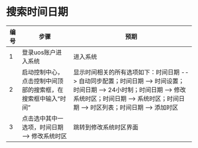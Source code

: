 # 搜索时间日期

| 编号 | 步骤                                          | 预期                 |
| ---- | --------------------------------------------- | ------------------- |
| 1    | 登录uos账户进入系统                              | 进入系统|
| 2    | 启动控制中心，点击控制中间顶部的搜索框，在搜索框中输入“时间”| 显示时间相关的所有选项如下：时间日期 --> 自动同步配置；时间日期 --> 时间设置；时间日期 --> 24小时制；时间日期 --> 修改系统时区；时间日期 --> 系统时区；时间日期 --> 时区列表；时间日期 --> 添加时区|
| 3    | 点击选中其中一选项，时间日期 --> 修改系统时区          |  跳转到修改系统时区界面   |
